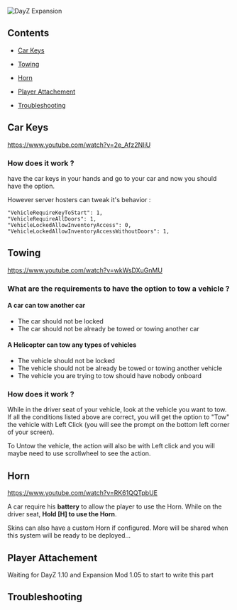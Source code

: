 ![DayZ Expansion](https://camo.githubusercontent.com/69f0682852f9742c039bf7d07422342e64e6e378/68747470733a2f2f692e696d6775722e636f6d2f5333526e766f392e6a7067)

## Contents

- [Car Keys](#car-keys)

- [Towing](#towing)

- [Horn](#horn)

- [Player Attachement](#player-attachement)

- [Troubleshooting](#troubleshooting)


## Car Keys

https://www.youtube.com/watch?v=2e_Afz2NIiU

### How does it work ?

have the car keys in your hands and go to your car and now you should have the option.

However server hosters can tweak it's behavior : 

    "VehicleRequireKeyToStart": 1,
    "VehicleRequireAllDoors": 1,
    "VehicleLockedAllowInventoryAccess": 0,
    "VehicleLockedAllowInventoryAccessWithoutDoors": 1,

## Towing

https://www.youtube.com/watch?v=wkWsDXuGnMU

### What are the requirements to have the option to tow a vehicle ?

#### A car can tow another car

- The car should not be locked
- The car should not be already be towed or towing another car

#### A Helicopter can tow any types of vehicles

- The vehicle should not be locked
- The vehicle should not be already be towed or towing another vehicle
- The vehicle you are trying to tow should have nobody onboard

### How does it work ?

While in the driver seat of your vehicle, look at the vehicle you want to tow. If all the conditions listed above are correct, you will get the option to "Tow" the vehicle with Left Click (you will see the prompt on the bottom left corner of your screen).

To Untow the vehicle, the action will also be with Left click and you will maybe need to use scrollwheel to see the action.

## Horn

https://www.youtube.com/watch?v=RK61QQTpbUE

A car require his **battery** to allow the player to use the Horn. While on the driver seat, **Hold [H] to use the Horn**.

Skins can also have a custom Horn if configured. More will be shared when this system will be ready to be deployed...

## Player Attachement

Waiting for DayZ 1.10 and Expansion Mod 1.05 to start to write this part

## Troubleshooting

